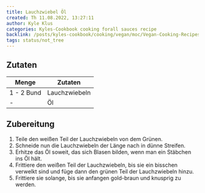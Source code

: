 ```yaml
---
title: Lauchzwiebel Öl
created: Th 11.08.2022, 13:27:11
author: Kyle Klus
categories: Kyles-Cookbook cooking forall sauces recipe
backlink: /posts/kyles-cookbook/cooking/vegan/moc/Vegan-Cooking-Recipes.html
tags: status/not_tree
---
```


## Zutaten

| Menge  | Zutaten                         |
| ------ | ------------------------------- |
| 1 - 2 Bund  | Lauchzwiebeln                            |
| - | Öl |

## Zubereitung

1. Teile den weißen Teil der Lauchzwiebeln von dem Grünen.
2. Schneide nun die Lauchzwiebeln der Länge nach in dünne Streifen.
3. Erhitze das Öl soweit, das sich Blasen bilden, wenn man ein Stäbchen ins Öl hält.
4. Frittiere den weißen Teil der Lauchzwiebeln, bis sie ein bisschen verwelkt sind und füge dann den grünen Teil der Lauchzwiebeln hinzu.
5. Frittiere sie solange, bis sie anfangen gold-braun und knusprig zu werden.
